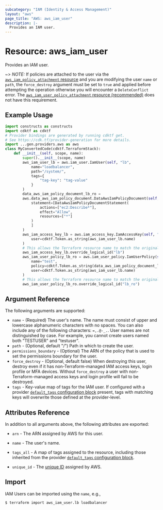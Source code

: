 ```yaml
---
subcategory: "IAM (Identity & Access Management)"
layout: "aws"
page_title: "AWS: aws_iam_user"
description: |-
  Provides an IAM user.
---
```


# Resource: aws_iam_user

Provides an IAM user.

~> *NOTE:* If policies are attached to the user via the [`aws_iam_policy_attachment` resource](/docs/providers/aws/r/iam_policy_attachment.html) and you are modifying the user `name` or `path`, the `force_destroy` argument must be set to `true` and applied before attempting the operation otherwise you will encounter a `DeleteConflict` error. The [`aws_iam_user_policy_attachment` resource (recommended)](/docs/providers/aws/r/iam_user_policy_attachment.html) does not have this requirement.

## Example Usage

```python
import constructs as constructs
import cdktf as cdktf
# Provider bindings are generated by running cdktf get.
# See https://cdk.tf/provider-generation for more details.
import ...gen.providers.aws as aws
class MyConvertedCode(cdktf.TerraformStack):
    def __init__(self, scope, name):
        super().__init__(scope, name)
        aws_iam_user_lb = aws.iam_user.IamUser(self, "lb",
            name="loadbalancer",
            path="/system/",
            tags={
                "tag-key": "tag-value"
            }
        )
        data_aws_iam_policy_document_lb_ro =
        aws.data_aws_iam_policy_document.DataAwsIamPolicyDocument(self, "lb_ro",
            statement=[DataAwsIamPolicyDocumentStatement(
                actions=["ec2:Describe*"],
                effect="Allow",
                resources=["*"]
            )
            ]
        )
        aws_iam_access_key_lb = aws.iam_access_key.IamAccessKey(self, "lb_2",
            user=cdktf.Token.as_string(aws_iam_user_lb.name)
        )
        # This allows the Terraform resource name to match the original name. You can remove the call if you don't need them to match.
        aws_iam_access_key_lb.override_logical_id("lb")
        aws_iam_user_policy_lb_ro = aws.iam_user_policy.IamUserPolicy(self, "lb_ro_3",
            name="test",
            policy=cdktf.Token.as_string(data_aws_iam_policy_document_lb_ro.json),
            user=cdktf.Token.as_string(aws_iam_user_lb.name)
        )
        # This allows the Terraform resource name to match the original name. You can remove the call if you don't need them to match.
        aws_iam_user_policy_lb_ro.override_logical_id("lb_ro")
```

## Argument Reference

The following arguments are supported:

* `name` - (Required) The user's name. The name must consist of upper and lowercase alphanumeric characters with no spaces. You can also include any of the following characters: `=,.@-_.`. User names are not distinguished by case. For example, you cannot create users named both "TESTUSER" and "testuser".
* `path` - (Optional, default "/") Path in which to create the user.
* `permissions_boundary` - (Optional) The ARN of the policy that is used to set the permissions boundary for the user.
* `force_destroy` - (Optional, default false) When destroying this user, destroy even if it
  has non-Terraform-managed IAM access keys, login profile or MFA devices. Without `force_destroy`
  a user with non-Terraform-managed access keys and login profile will fail to be destroyed.
* `tags` - Key-value map of tags for the IAM user. If configured with a provider [`default_tags` configuration block](https://registry.terraform.io/providers/hashicorp/aws/latest/docs#default_tags-configuration-block) present, tags with matching keys will overwrite those defined at the provider-level.

## Attributes Reference

In addition to all arguments above, the following attributes are exported:

* `arn` - The ARN assigned by AWS for this user.
* `name` - The user's name.
* `tags_all` - A map of tags assigned to the resource, including those inherited from the provider [`default_tags` configuration block](https://registry.terraform.io/providers/hashicorp/aws/latest/docs#default_tags-configuration-block).
* `unique_id` - The [unique ID][1] assigned by AWS.

  [1]: https://docs.aws.amazon.com/IAM/latest/UserGuide/Using_Identifiers.html#GUIDs

## Import

IAM Users can be imported using the `name`, e.g.,

```
$ terraform import aws_iam_user.lb loadbalancer
```

<!-- cache-key: cdktf-0.17.0-pre.15 input-9f7ddf0606b30c5f4d5d5e81173b8f32daffff65a8779f3ffa17082f1e243561 -->